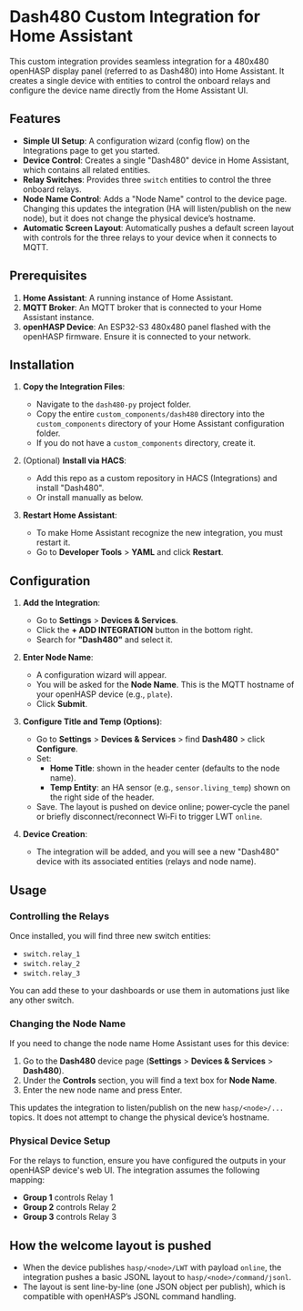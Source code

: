 # Dash480 Custom Integration for Home Assistant

This custom integration provides seamless integration for a 480x480 openHASP display panel (referred to as Dash480) into Home Assistant. It creates a single device with entities to control the onboard relays and configure the device name directly from the Home Assistant UI.

## Features

- **Simple UI Setup**: A configuration wizard (config flow) on the Integrations page to get you started.
- **Device Control**: Creates a single "Dash480" device in Home Assistant, which contains all related entities.
- **Relay Switches**: Provides three `switch` entities to control the three onboard relays.
- **Node Name Control**: Adds a "Node Name" control to the device page. Changing this updates the integration (HA will listen/publish on the new node), but it does not change the physical device’s hostname.
- **Automatic Screen Layout**: Automatically pushes a default screen layout with controls for the three relays to your device when it connects to MQTT.

## Prerequisites

1.  **Home Assistant**: A running instance of Home Assistant.
2.  **MQTT Broker**: An MQTT broker that is connected to your Home Assistant instance.
3.  **openHASP Device**: An ESP32-S3 480x480 panel flashed with the openHASP firmware. Ensure it is connected to your network.

## Installation

1.  **Copy the Integration Files**:
    -   Navigate to the `dash480-py` project folder.
    -   Copy the entire `custom_components/dash480` directory into the `custom_components` directory of your Home Assistant configuration folder.
    -   If you do not have a `custom_components` directory, create it.

2.  (Optional) **Install via HACS**:
    - Add this repo as a custom repository in HACS (Integrations) and install "Dash480".
    - Or install manually as below.

3.  **Restart Home Assistant**:
    -   To make Home Assistant recognize the new integration, you must restart it.
    -   Go to **Developer Tools** > **YAML** and click **Restart**.

## Configuration

1.  **Add the Integration**:
    -   Go to **Settings** > **Devices & Services**.
    -   Click the **+ ADD INTEGRATION** button in the bottom right.
    -   Search for **"Dash480"** and select it.

2.  **Enter Node Name**:
    -   A configuration wizard will appear.
    -   You will be asked for the **Node Name**. This is the MQTT hostname of your openHASP device (e.g., `plate`).
    -   Click **Submit**.

3.  **Configure Title and Temp (Options)**:
    - Go to **Settings** > **Devices & Services** > find **Dash480** > click **Configure**.
    - Set:
      - **Home Title**: shown in the header center (defaults to the node name).
      - **Temp Entity**: an HA sensor (e.g., `sensor.living_temp`) shown on the right side of the header.
    - Save. The layout is pushed on device online; power‑cycle the panel or briefly disconnect/reconnect Wi‑Fi to trigger LWT `online`.

4.  **Device Creation**:
    -   The integration will be added, and you will see a new "Dash480" device with its associated entities (relays and node name).

## Usage

### Controlling the Relays

Once installed, you will find three new switch entities:

-   `switch.relay_1`
-   `switch.relay_2`
-   `switch.relay_3`

You can add these to your dashboards or use them in automations just like any other switch.

### Changing the Node Name

If you need to change the node name Home Assistant uses for this device:

1.  Go to the **Dash480** device page (**Settings** > **Devices & Services** > **Dash480**).
2.  Under the **Controls** section, you will find a text box for **Node Name**.
3.  Enter the new node name and press Enter.

This updates the integration to listen/publish on the new `hasp/<node>/...` topics. It does not attempt to change the physical device’s hostname.

### Physical Device Setup

For the relays to function, ensure you have configured the outputs in your openHASP device's web UI. The integration assumes the following mapping:

-   **Group 1** controls Relay 1
-   **Group 2** controls Relay 2
-   **Group 3** controls Relay 3

## How the welcome layout is pushed

- When the device publishes `hasp/<node>/LWT` with payload `online`, the integration pushes a basic JSONL layout to `hasp/<node>/command/jsonl`.
- The layout is sent line-by-line (one JSON object per publish), which is compatible with openHASP’s JSONL command handling.
